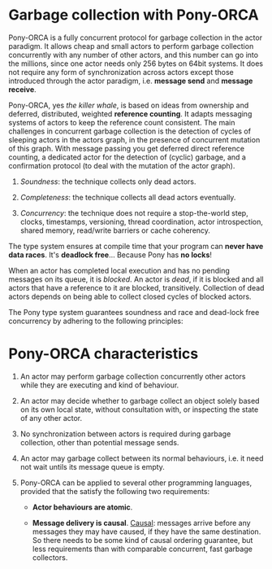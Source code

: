 # Garbage collection with Pony-ORCA

Pony-ORCA is a fully concurrent protocol for garbage collection in the
actor paradigm. It allows cheap and small actors to perform garbage
collection concurrently with any number of other actors, and this
number can go into the millions, since one actor needs only 256 bytes
on 64bit systems. It does not require any form of synchronization
across actors except those introduced through the actor paradigm,
i.e. **message send** and **message receive**.

Pony-ORCA, yes _the killer whale_, is based on ideas from ownership
and deferred, distributed, weighted **reference counting**. It adapts
messaging systems of actors to keep the reference count
consistent. The main challenges in concurrent garbage collection is
the detection of cycles of sleeping actors in the actors graph, in the
presence of concurrent mutation of this graph. With message passing
you get deferred direct reference counting, a dedicated actor for the
detection of (cyclic) garbage, and a confirmation protocol (to deal
with the mutation of the actor graph).

1. _Soundness_: the technique collects only dead actors.

2. _Completeness_: the technique collects all dead actors eventually.

3. _Concurrency_: the technique does not require a stop-the-world
   step, clocks, timestamps, versioning, thread coordination, actor
   introspection, shared memory, read/write barriers or cache
   coherency.

The type system ensures at compile time that your program can **never have data races**.
It's **deadlock free**... Because Pony has **no locks**!

When an actor has completed local execution and has no pending
messages on its queue, it is _blocked_. An actor is _dead_, if it is
blocked and all actors that have a reference to it are blocked,
transitively. Collection of dead actors depends on being able to
collect closed cycles of blocked actors.

The Pony type system guarantees soundness and race and dead-lock
free concurrency by adhering to the following principles:

# Pony-ORCA characteristics

1. An actor may perform garbage collection concurrently other actors
   while they are executing and kind of behaviour.

2. An actor may decide whether to garbage collect an object solely
   based on its own local state, without consultation with, or
   inspecting the state of any other actor.

3. No synchronization between actors is required during garbage
   collection, other than potential message sends.

4. An actor may garbage collect between its normal behaviours, i.e. it
   need not wait untils its message queue is empty.

5. Pony-ORCA can be applied to several other programming languages,
   provided that the satisfy the following two requirements:

    * **Actor behaviours are atomic**.

    * **Message delivery is causal**. [Causal](https://www.google.com/search?q=causal+definition): messages arrive before any
  messages they may have caused, if they have the same destination. So
  there needs to be some kind of causal ordering guarantee, but less
  requirements than with comparable concurrent, fast garbage
  collectors.


